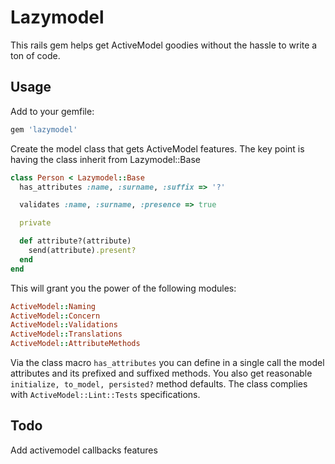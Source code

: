 # Lazymodel

This rails gem helps get ActiveModel goodies without the hassle to write a ton
of code.

## Usage

Add to your gemfile:
```ruby
gem 'lazymodel'
```
Create the model class that gets ActiveModel features. The key point is having
the class inherit from Lazymodel::Base
```ruby
class Person < Lazymodel::Base
  has_attributes :name, :surname, :suffix => '?'

  validates :name, :surname, :presence => true

  private

  def attribute?(attribute)
    send(attribute).present?
  end
end
```
This will grant you the power of the following modules:
```ruby
ActiveModel::Naming
ActiveModel::Concern
ActiveModel::Validations
ActiveModel::Translations
ActiveModel::AttributeMethods
```
Via the class macro ```has_attributes``` you can define in a single call the
model attributes and its prefixed and suffixed methods. You also get reasonable
``` initialize, to_model, persisted?``` method defaults.
The class complies with ```ActiveModel::Lint::Tests``` specifications.

## Todo

Add activemodel callbacks features

